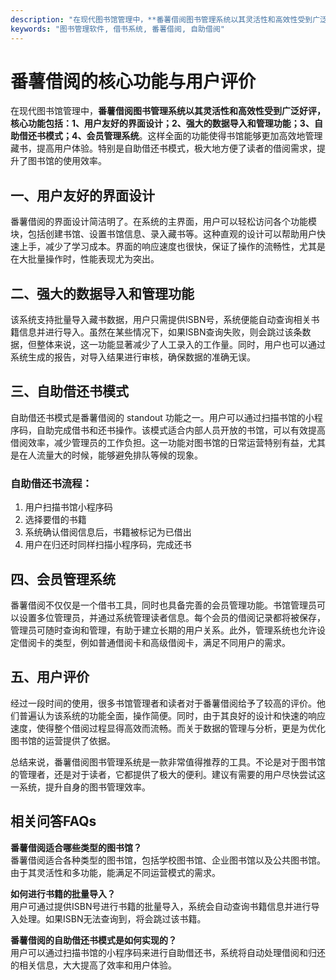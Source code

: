 ```yaml
---
description: "在现代图书馆管理中，**番薯借阅图书管理系统以其灵活性和高效性受到广泛好评，核心功能包括：1、用户友好的界面设计；2、强大的数据导入和管理功能；3、自助借还书模式；4、会员管理系统**。这样全面的功能使得书馆能够更加高效地管理藏书，提高用户体验。特别是自助借还书模式，极大地方便了读者的借阅需求，提升了图书馆的使用效率。"
keywords: "图书管理软件, 借书系统, 番薯借阅, 自助借阅"
---
```

# 番薯借阅的核心功能与用户评价

在现代图书馆管理中，**番薯借阅图书管理系统以其灵活性和高效性受到广泛好评，核心功能包括：1、用户友好的界面设计；2、强大的数据导入和管理功能；3、自助借还书模式；4、会员管理系统**。这样全面的功能使得书馆能够更加高效地管理藏书，提高用户体验。特别是自助借还书模式，极大地方便了读者的借阅需求，提升了图书馆的使用效率。

## 一、用户友好的界面设计

番薯借阅的界面设计简洁明了。在系统的主界面，用户可以轻松访问各个功能模块，包括创建书馆、设置书馆信息、录入藏书等。这种直观的设计可以帮助用户快速上手，减少了学习成本。界面的响应速度也很快，保证了操作的流畅性，尤其是在大批量操作时，性能表现尤为突出。

## 二、强大的数据导入和管理功能

该系统支持批量导入藏书数据，用户只需提供ISBN号，系统便能自动查询相关书籍信息并进行导入。虽然在某些情况下，如果ISBN查询失败，则会跳过该条数据，但整体来说，这一功能显著减少了人工录入的工作量。同时，用户也可以通过系统生成的报告，对导入结果进行审核，确保数据的准确无误。

## 三、自助借还书模式

自助借还书模式是番薯借阅的 standout 功能之一。用户可以通过扫描书馆的小程序码，自助完成借书和还书操作。该模式适合内部人员开放的书馆，可以有效提高借阅效率，减少管理员的工作负担。这一功能对图书馆的日常运营特别有益，尤其是在人流量大的时候，能够避免排队等候的现象。

### 自助借还书流程：

1. 用户扫描书馆小程序码
2. 选择要借的书籍
3. 系统确认借阅信息后，书籍被标记为已借出
4. 用户在归还时同样扫描小程序码，完成还书

## 四、会员管理系统

番薯借阅不仅仅是一个借书工具，同时也具备完善的会员管理功能。书馆管理员可以设置多位管理员，并通过系统管理读者信息。每个会员的借阅记录都将被保存，管理员可随时查询和管理，有助于建立长期的用户关系。此外，管理系统也允许设定借阅卡的类型，例如普通借阅卡和高级借阅卡，满足不同用户的需求。

## 五、用户评价

经过一段时间的使用，很多书馆管理者和读者对于番薯借阅给予了较高的评价。他们普遍认为该系统的功能全面，操作简便。同时，由于其良好的设计和快速的响应速度，使得整个借阅过程显得高效而流畅。而关于数据的管理与分析，更是为优化图书馆的运营提供了依据。

总结来说，番薯借阅图书管理系统是一款非常值得推荐的工具。不论是对于图书馆的管理者，还是对于读者，它都提供了极大的便利。建议有需要的用户尽快尝试这一系统，提升自身的图书管理效率。

## 相关问答FAQs

**番薯借阅适合哪些类型的图书馆？**  
番薯借阅适合各种类型的图书馆，包括学校图书馆、企业图书馆以及公共图书馆。由于其灵活性和多功能，能满足不同运营模式的需求。

**如何进行书籍的批量导入？**  
用户可通过提供ISBN号进行书籍的批量导入，系统会自动查询书籍信息并进行导入处理。如果ISBN无法查询到，将会跳过该书籍。

**番薯借阅的自助借还书模式是如何实现的？**  
用户可以通过扫描书馆的小程序码来进行自助借还书，系统将自动处理借阅和归还的相关信息，大大提高了效率和用户体验。
